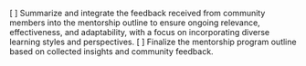 [ ] Summarize and integrate the feedback received from community members into the mentorship outline to ensure ongoing relevance, effectiveness, and adaptability, with a focus on incorporating diverse learning styles and perspectives.
[ ] Finalize the mentorship program outline based on collected insights and community feedback.